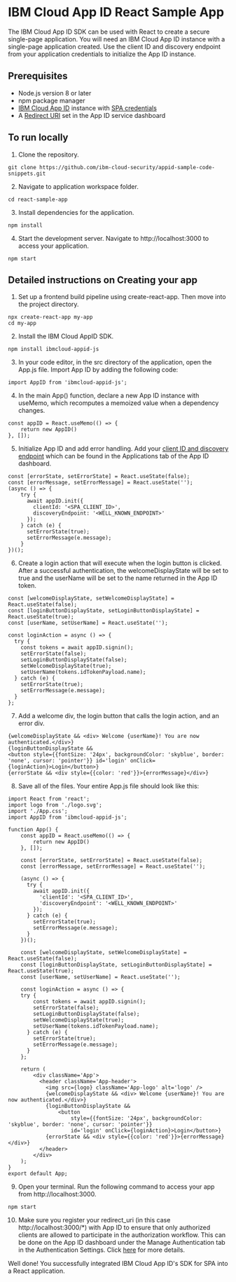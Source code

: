 # IBM Cloud App ID React Sample App

The IBM Cloud App ID SDK can be used with React to create a secure single-page application. You will need an IBM Cloud App ID instance with a single-page application created. Use the client ID and discovery endpoint from your application credentials to initialize the App ID instance.

## Prerequisites
* Node.js version 8 or later
* npm package manager
* [IBM Cloud App ID](https://cloud.ibm.com/catalog/services/app-id) instance with [SPA credentials](https://cloud.ibm.com/docs/services/appid?topic=appid-single-page#create-spa-credentials)
* A [Redirect URI](https://cloud.ibm.com/docs/services/appid?topic=appid-managing-idp#add-redirect-uri) set in the App ID service dashboard

## To run locally

1. Clone the repository.
```
git clone https://github.com/ibm-cloud-security/appid-sample-code-snippets.git
```
2. Navigate to application workspace folder.
```
cd react-sample-app
```
3. Install dependencies for the application.
```
npm install
```
4. Start the development server. Navigate to http://localhost:3000 to access your application.
```
npm start
```

## Detailed instructions on Creating your app

1. Set up a frontend build pipeline using create-react-app. Then move into the project directory.
```
npx create-react-app my-app
cd my-app
```
2. Install the IBM Cloud AppID SDK.
```
npm install ibmcloud-appid-js
```
3. In your code editor, in the src directory of the application, open the App.js file. Import App ID by adding the following code:
```
import AppID from 'ibmcloud-appid-js';
```
4. In the main App() function, declare a new App ID instance with useMemo, which recomputes a memoized value when a dependency changes.
```
const appID = React.useMemo(() => {
    return new AppID()
}, []);
```
5. Initialize App ID and add error handling. Add your [client ID and discovery endpoint](https://cloud.ibm.com/docs/services/appid?topic=appid-single-page#create-spa-credentials) which can be found in the Applications tab of the App ID dashboard.
```
const [errorState, setErrorState] = React.useState(false);
const [errorMessage, setErrorMessage] = React.useState('');
(async () => {
    try {
      await appID.init({
        clientId: '<SPA_CLIENT_ID>',
        discoveryEndpoint: '<WELL_KNOWN_ENDPOINT>'
      });
    } catch (e) {
      setErrorState(true);
      setErrorMessage(e.message);
    }
})();
```
6. Create a login action that will execute when the login button is clicked. After a successful authentication, the welcomeDisplayState will be set to true and the userName will be set to the name returned in the App ID token.
```
const [welcomeDisplayState, setWelcomeDisplayState] = React.useState(false);
const [loginButtonDisplayState, setLoginButtonDisplayState] = React.useState(true);
const [userName, setUserName] = React.useState('');

const loginAction = async () => {
  try {
    const tokens = await appID.signin();
    setErrorState(false);
    setLoginButtonDisplayState(false);
    setWelcomeDisplayState(true);
    setUserName(tokens.idTokenPayload.name);
  } catch (e) {
    setErrorState(true);
    setErrorMessage(e.message);
  }
};
```
7. Add a welcome div, the login button that calls the login action, and an error div.
```
{welcomeDisplayState && <div> Welcome {userName}! You are now authenticated.</div>}
{loginButtonDisplayState && 
<button style={{fontSize: '24px', backgroundColor: 'skyblue', border: 'none', cursor: 'pointer'}} id='login' onClick={loginAction}>Login</button>}
{errorState && <div style={{color: 'red'}}>{errorMessage}</div>}
```
8. Save all of the files. Your entire App.js file should look like this:
```
import React from 'react';
import logo from './logo.svg';
import './App.css';
import AppID from 'ibmcloud-appid-js';

function App() {
    const appID = React.useMemo(() => {
        return new AppID()
    }, []);

    const [errorState, setErrorState] = React.useState(false);
    const [errorMessage, setErrorMessage] = React.useState('');

    (async () => {
      try {
        await appID.init({
          'clientId': '<SPA_CLIENT_ID>',
          'discoveryEndpoint': '<WELL_KNOWN_ENDPOINT>'
        });
      } catch (e) {
        setErrorState(true);
        setErrorMessage(e.message);
      }
    })();

    const [welcomeDisplayState, setWelcomeDisplayState] = React.useState(false);
    const [loginButtonDisplayState, setLoginButtonDisplayState] = React.useState(true);
    const [userName, setUserName] = React.useState('');

    const loginAction = async () => {
    try {
        const tokens = await appID.signin();
        setErrorState(false);
        setLoginButtonDisplayState(false);
        setWelcomeDisplayState(true);
        setUserName(tokens.idTokenPayload.name);
      } catch (e) {
        setErrorState(true);
        setErrorMessage(e.message);
      }
    };
 
    return (
        <div className='App'>
          <header className='App-header'>
            <img src={logo} className='App-logo' alt='logo' />
            {welcomeDisplayState && <div> Welcome {userName}! You are now authenticated.</div>}
            {loginButtonDisplayState && 
                <button 
                    style={{fontSize: '24px', backgroundColor: 'skyblue', border: 'none', cursor: 'pointer'}} 
                    id='login' onClick={loginAction}>Login</button>}
            {errorState && <div style={{color: 'red'}}>{errorMessage}</div>}
          </header>
        </div>
    );
}
export default App;
```
9. Open your terminal. Run the following command to access your app from http://localhost:3000.
```
npm start
```
10. Make sure you register your redirect_uri (in this case http://localhost:3000/*) with App ID to ensure that only authorized clients are allowed to participate in the authorization workflow. This can be done on the App ID dashboard under the Manage Authentication tab in the Authentication Settings. Click [here](https://cloud.ibm.com/docs/services/appid?topic=appid-managing-idp#add-redirect-uri) for more details.

Well done! You successfully integrated IBM Cloud App ID's SDK for SPA into a React application.
